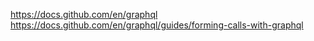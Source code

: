https://docs.github.com/en/graphql
https://docs.github.com/en/graphql/guides/forming-calls-with-graphql